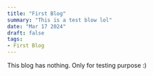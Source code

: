 ```yaml
---
title: "First Blog"
summary: "This is a test blow lol"
date: "Mar 17 2024"
draft: false
tags:
- First Blog
---
```


This blog has nothing. Only for testing purpose :)